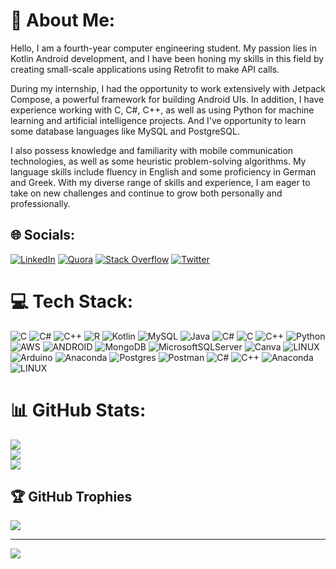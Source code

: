 # 💫 About Me:
Hello, I am a fourth-year computer engineering student. My passion lies in Kotlin Android development, and I have been honing my skills in this field by creating small-scale applications using Retrofit to make API calls.

During my internship, I had the opportunity to work extensively with Jetpack Compose, a powerful framework for building Android UIs. In addition, I have experience working with C, C#, C++, as well as using Python for machine learning and artificial intelligence projects. And I've opportunity to learn some database languages like MySQL and PostgreSQL.

I also possess knowledge and familiarity with mobile communication technologies, as well as some heuristic problem-solving algorithms. My language skills include fluency in English and some proficiency in German and Greek.
With my diverse range of skills and experience, I am eager to take on new challenges and continue to grow both personally and professionally.


## 🌐 Socials:
[![LinkedIn](https://img.shields.io/badge/LinkedIn-%230077B5.svg?logo=linkedin&logoColor=white)](https://www.linkedin.com/in/ipekbirinci/) [![Quora](https://img.shields.io/badge/Quora-%23B92B27.svg?logo=Quora&logoColor=white)](https://www.quora.com/profile/%C4%B0pek-Birinci?ch=2&oid=2040095139&srid=hmT0MO&target_type=user ) [![Stack Overflow](https://img.shields.io/badge/-Stackoverflow-FE7A16?logo=stack-overflow&logoColor=white)](https://stackoverflow.com/users/19887126/biipek) [![Twitter](https://img.shields.io/badge/Twitter-%231DA1F2.svg?logo=Twitter&logoColor=white)](https://twitter.com/bbek444) 

# 💻 Tech Stack:
![C](https://img.shields.io/badge/c-%2300599C.svg?style=flat&logo=c&logoColor=white) ![C#](https://img.shields.io/badge/c%23-%23239120.svg?style=flat&logo=c-sharp&logoColor=white) ![C++](https://img.shields.io/badge/c++-%2300599C.svg?style=flat&logo=c%2B%2B&logoColor=white) ![R](https://img.shields.io/badge/r-%23276DC3.svg?style=flat&logo=r&logoColor=white) ![Kotlin](https://img.shields.io/badge/kotlin-%230095D5.svg?style=flat&logo=kotlin&logoColor=white) ![MySQL](https://img.shields.io/badge/mysql-%2300f.svg?style=flat&logo=mysql&logoColor=white) ![Java](https://img.shields.io/badge/java-%23ED8B00.svg?style=flat&logo=java&logoColor=white) ![C#](https://img.shields.io/badge/c%23-%23239120.svg?style=flat&logo=c-sharp&logoColor=white) ![C](https://img.shields.io/badge/c-%2300599C.svg?style=flat&logo=c&logoColor=white) ![C++](https://img.shields.io/badge/c++-%2300599C.svg?style=flat&logo=c%2B%2B&logoColor=white) ![Python](https://img.shields.io/badge/python-3670A0?style=flat&logo=python&logoColor=ffdd54) ![AWS](https://img.shields.io/badge/AWS-%23FF9900.svg?style=flat&logo=amazon-aws&logoColor=white) ![ANDROID](https://img.shields.io/badge/android-%2320232a.svg?style=flat&logo=android&logoColor=%a4c639) ![MongoDB](https://img.shields.io/badge/MongoDB-%234ea94b.svg?style=flat&logo=mongodb&logoColor=white) ![MicrosoftSQLServer](https://img.shields.io/badge/Microsoft%20SQL%20Sever-CC2927?style=flat&logo=microsoft%20sql%20server&logoColor=white) ![Canva](https://img.shields.io/badge/Canva-%2300C4CC.svg?style=flat&logo=Canva&logoColor=white) ![LINUX](https://img.shields.io/badge/Linux-FCC624?style=flat&logo=linux&logoColor=black) ![Arduino](https://img.shields.io/badge/-Arduino-00979D?style=flat&logo=Arduino&logoColor=white) ![Anaconda](https://img.shields.io/badge/Anaconda-%2344A833.svg?style=flat&logo=anaconda&logoColor=white) ![Postgres](https://img.shields.io/badge/postgres-%23316192.svg?style=flat&logo=postgresql&logoColor=white) ![Postman](https://img.shields.io/badge/Postman-FF6C37?style=flat&logo=postman&logoColor=white) ![C#](https://img.shields.io/badge/c%23-%23239120.svg?style=flat&logo=c-sharp&logoColor=white) ![C++](https://img.shields.io/badge/c++-%2300599C.svg?style=flat&logo=c%2B%2B&logoColor=white) ![Anaconda](https://img.shields.io/badge/Anaconda-%2344A833.svg?style=flat&logo=anaconda&logoColor=white) ![LINUX](https://img.shields.io/badge/Linux-FCC624?style=flat&logo=linux&logoColor=black)
# 📊 GitHub Stats:
![](https://github-readme-stats.vercel.app/api?username=ipekbirinci&theme=tokyonight&hide_border=false&include_all_commits=true&count_private=true)<br/>
![](https://github-readme-streak-stats.herokuapp.com/?user=ipekbirinci&theme=tokyonight&hide_border=false)<br/>
![](https://github-readme-stats.vercel.app/api/top-langs/?username=ipekbirinci&theme=tokyonight&hide_border=false&include_all_commits=true&count_private=true&layout=compact)

## 🏆 GitHub Trophies
![](https://github-profile-trophy.vercel.app/?username=ipekbirinci&theme=darkhub&no-frame=false&no-bg=true&margin-w=4)



---
[![](https://visitcount.itsvg.in/api?id=ipekbirinci&icon=0&color=0)](https://visitcount.itsvg.in)

